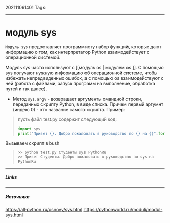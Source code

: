 202111061401
Tags:
___
# модуль sys
`Модуль sys` предоставляет программисту набор функций, которые дают информацию о том, как интерпретатор Python взаимодействует с операционной системой.

Модуль sys часто используют с [[модуль os | модулем os ]]. С помощью sys получают нужную информацию об операционной системе, чтобы избежать непредвиденных ошибок, а с помощью os взаимодействуют с ней (работа с файлами, запуск программ на выполнение, обработка путей и так далее).


- Метод `sys.argv` - возвращает аргументы омандной строки, переданных скрипту Python, в виде списка. Причем первый аргумнт (индекс 0)  - это название самого скрипта. Пример: 

>пусть файл test.py содержит следующий код:
>```python
>import sys 
>print("Привет {}. Добро пожаловать в руководство по {} на {}".format(sys.argv[1], sys.argv[2], sys.argv[3]))
>```
Вызываем скрипт в bush
>```bush
>>> python test.py Студенты sys PythonRu
>>> Привет Студенты. Добро пожаловать в руководство по sys на PythonRu
>```


___
##### Links


---
##### Источники
https://all-python.ru/osnovy/sys.html
https://pythonworld.ru/moduli/modul-sys.html